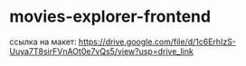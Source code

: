 # movies-explorer-frontend

ссылка на макет: https://drive.google.com/file/d/1c6ErhIzS-Uuya7T8sirFVnAOt0e7vQs5/view?usp=drive_link
